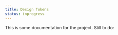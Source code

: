 ```yaml
---
title: Design Tokens
status: inprogress
---
```


This is some documentation for the project. Still to do:
